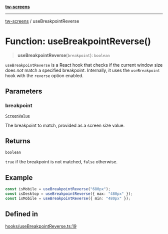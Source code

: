 [**tw-screens**](../README.md)

***

[tw-screens](../README.md) / useBreakpointReverse

# Function: useBreakpointReverse()

> **useBreakpointReverse**(`breakpoint`): `boolean`

`useBreakpointReverse` is a React hook that checks if the current window size
does *not* match a specified breakpoint. Internally, it uses the `useBreakpoint`
hook with the `reverse` option enabled.

## Parameters

### breakpoint

[`ScreenValue`](../type-aliases/ScreenValue.md)

The breakpoint to match, provided as a screen size value.

## Returns

`boolean`

`true` if the breakpoint is not matched, `false` otherwise.

## Example

```typescript
const isMobile = useBreakpointReverse("680px");
const isDesktop = useBreakpointReverse({ max: "480px" });
const isMobile = useBreakpointReverse({ min: "480px" });
```

## Defined in

[hooks/useBreakpointReverse.ts:19](https://github.com/saoudi-h/tw-screens/blob/71d2425cc2e58b55501e1e18610c4fc42dac0eb6/src/hooks/useBreakpointReverse.ts#L19)
